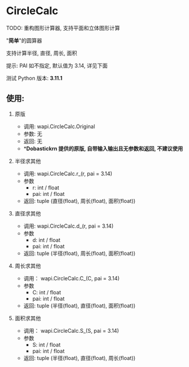 # CircleCalc

TODO: 重构图形计算器, 支持平面和立体图形计算

"**简单**"的圆算器

支持计算半径, 直径, 周长, 面积

提示: PAI 如不指定, 默认值为 3.14, 详见下面

测试 Python 版本: **3.11.1**

## 使用:

1. 原版
    - 调用: wapi.CircleCalc.Original
    - 参数: 无
    - 返回: 无
    - ***Dobastickrn 提供的原版, 自带输入输出且无参数和返回, 不建议使用**

2. 半径求其他
    - 调用: wapi.CircleCalc.r_(r, pai = 3.14)
    - 参数
        - r: int / float
        - pai: int / float
    - 返回: tuple (直径(float), 周长(float), 面积(float))

3. 直径求其他
    - 调用: wapi.CircleCalc.d_(r, pai = 3.14)
    - 参数
        - d: int / float
        - pai: int / float
    - 返回: tuple (半径(float), 周长(float), 面积(float))

4. 周长求其他
    - 调用： wapi.CircleCalc.C_(C, pai = 3.14)
    - 参数
        - C: int / float
        - pai: int / float
    - 返回: tuple (半径(float), 直径(float), 面积(float))

5. 面积求其他
    - 调用： wapi.CircleCalc.S_(S, pai = 3.14)
    - 参数
        - S: int / float
        - pai: int / float
    - 返回: tuple (半径(float), 直径(float), 周长(float))
